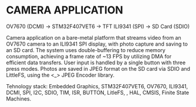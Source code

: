 # CAMERA APPLICATION

OV7670 (DCMI) -> STM32F407VET6 -> TFT ILI9341 (SPI) -> SD Card (SDIO)

Camera application on a bare-metal platform that streams video from an OV7670 camera to an ILI9341 SPI display, with photo capture and saving to an SD card. The system uses double-buffering to reduce memory consumption, achieving a frame rate of ~13 FPS by utilizing DMA for efficient data transfers. User input is handled by a single button with three press modes. Photos are saved in JPEG format on the SD card via SDIO and LittleFS, using the <_> JPEG Encoder library.

Tehnology stack: Embedded Graphics, STM32F407VET6, OV7670, ILI9341, DCMI, SPI, I2C, SDIO, TIM, ISR, BUTTON, LitleFS, <JPEG lib>, HAL, CMSIS, Finite State Machines.
